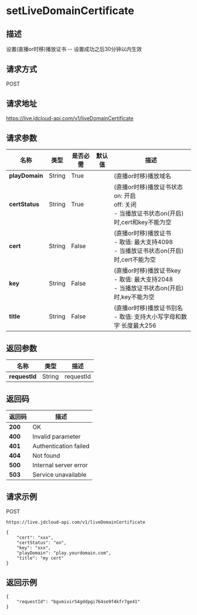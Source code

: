 # setLiveDomainCertificate


## 描述
设置(直播or时移)播放证书
-- 设置成功之后30分钟以内生效


## 请求方式
POST

## 请求地址
https://live.jdcloud-api.com/v1/liveDomainCertificate


## 请求参数
|名称|类型|是否必需|默认值|描述|
|---|---|---|---|---|
|**playDomain**|String|True| |(直播or时移)播放域名|
|**certStatus**|String|True| |(直播or时移)播放证书状态<br>  on: 开启<br>  off: 关闭<br>- 当播放证书状态on(开启)时,cert和key不能为空<br>|
|**cert**|String|False| |(直播or时移)播放证书<br>- 取值: 最大支持4098<br>- 当播放证书状态on(开启)时,cert不能为空<br>|
|**key**|String|False| |(直播or时移)播放证书key<br>- 取值: 最大支持2048<br>- 当播放证书状态on(开启)时,key不能为空<br>|
|**title**|String|False| |(直播or时移)播放证书别名<br>- 取值: 支持大小写字母和数字 长度最大256<br>|


## 返回参数
|名称|类型|描述|
|---|---|---|
|**requestId**|String|requestId|


## 返回码
|返回码|描述|
|---|---|
|**200**|OK|
|**400**|Invalid parameter|
|**401**|Authentication failed|
|**404**|Not found|
|**500**|Internal server error|
|**503**|Service unavailable|

## 请求示例
POST
```
https://live.jdcloud-api.com/v1/liveDomainCertificate

```
```
{
    "cert": "xxx", 
    "certStatus": "on", 
    "key": "xxx", 
    "playDomain": "play.yourdomain.com", 
    "title": "my cert"
}
```

## 返回示例
```
{
    "requestId": "bgvmivir54gddpgi764se9f4kfr7ge41"
}
```
